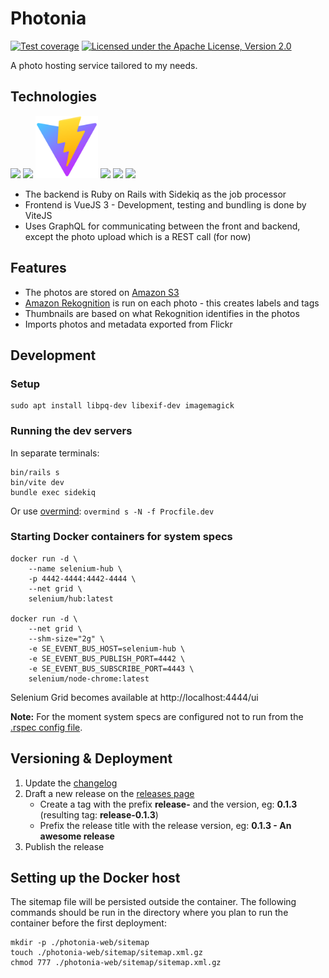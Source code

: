 # Photonia

[![Test coverage](https://codecov.io/gh/photonia-io/photonia/graph/badge.svg?token=kLLGDkhYew)](https://codecov.io/gh/photonia-io/photonia)
[![Licensed under the Apache License, Version 2.0](https://img.shields.io/badge/License-Apache%202.0-blue.svg)](<[http://www.apache.org/licenses/LICENSE-2.0](https://github.com/photonia-io/photonia/blob/development/LICENSE)>)

A photo hosting service tailored to my needs.

## Technologies

[<img src="https://cdn.jsdelivr.net/gh/devicons/devicon/icons/rails/rails-original-wordmark.svg" width="100"/>](https://rubyonrails.org/) [<img src="https://cdn.jsdelivr.net/gh/devicons/devicon/icons/vuejs/vuejs-original.svg" width="100"/>](https://vuejs.org/) [<img src="https://raw.githubusercontent.com/devicons/devicon/develop/icons/vitejs/vitejs-original.svg" width="100"/>](https://vitejs.dev/) [<img src="https://cdn.jsdelivr.net/gh/devicons/devicon/icons/bulma/bulma-plain.svg" width="100"/>](https://bulma.io/) [<img src="https://cdn.jsdelivr.net/gh/devicons/devicon/icons/graphql/graphql-plain.svg" width="100"/>](https://graphql.org/) [<img src="https://cdn.jsdelivr.net/gh/devicons/devicon@latest/icons/amazonwebservices/amazonwebservices-plain-wordmark.svg" width="100"/>](https://aws.amazon.com/)

- The backend is Ruby on Rails with Sidekiq as the job processor
- Frontend is VueJS 3 - Development, testing and bundling is done by ViteJS
- Uses GraphQL for communicating between the front and backend, except the photo upload which is a REST call (for now)

## Features

- The photos are stored on [Amazon S3](https://aws.amazon.com/s3/)
- [Amazon Rekognition](https://aws.amazon.com/rekognition/) is run on each photo - this creates labels and tags
- Thumbnails are based on what Rekognition identifies in the photos
- Imports photos and metadata exported from Flickr

## Development

### Setup

    sudo apt install libpq-dev libexif-dev imagemagick

### Running the dev servers

In separate terminals:

    bin/rails s
    bin/vite dev
    bundle exec sidekiq

Or use [overmind](https://github.com/DarthSim/overmind): `overmind s -N -f Procfile.dev`

### Starting Docker containers for system specs

    docker run -d \
        --name selenium-hub \
        -p 4442-4444:4442-4444 \
        --net grid \
        selenium/hub:latest

    docker run -d \
        --net grid \
        --shm-size="2g" \
        -e SE_EVENT_BUS_HOST=selenium-hub \
        -e SE_EVENT_BUS_PUBLISH_PORT=4442 \
        -e SE_EVENT_BUS_SUBSCRIBE_PORT=4443 \
        selenium/node-chrome:latest

Selenium Grid becomes available at http://localhost:4444/ui

**Note:** For the moment system specs are configured not to run from the [.rspec config file](.rspec).

## Versioning & Deployment

1. Update the [changelog](CHANGELOG.md)
2. Draft a new release on the [releases page](https://github.com/photonia-io/photonia/releases)
   - Create a tag with the prefix **release-** and the version, eg: **0.1.3** (resulting tag: **release-0.1.3**)
   - Prefix the release title with the release version, eg: **0.1.3 - An awesome release**
3. Publish the release

## Setting up the Docker host

The sitemap file will be persisted outside the container. The following commands should be run in the directory where you plan to run the container before the first deployment:

```
mkdir -p ./photonia-web/sitemap
touch ./photonia-web/sitemap/sitemap.xml.gz
chmod 777 ./photonia-web/sitemap/sitemap.xml.gz
```
